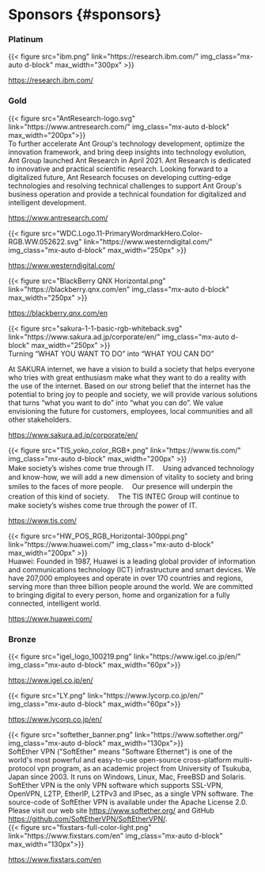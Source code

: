 # Sponsors {#sponsors}

<div class="mb-3 bg-white text-dark">
<h3 class="text-center gradient-platinum p-2 rounded">Platinum</h3>

<div class="row align-items-center">
<div class="col-md-4">
{{< figure src="ibm.png" link="https://research.ibm.com/" img_class="mx-auto d-block" max_width="300px" >}}
</div>
<div class="col-md-8">

https://research.ibm.com/
</div>
</div>

<h3 class="text-center gradient-gold p-2 rounded">Gold</h3>

<div class="row py-4">
<div class="col-md-4 align-self-center">
{{< figure src="AntResearch-logo.svg" link="https://www.antresearch.com/" img_class="mx-auto d-block" max_width="200px">}}
</div>
<div class="col-md-8">
To further accelerate Ant Group's technology development, optimize the innovation framework, and bring deep insights into technology evolution, Ant Group launched Ant Research in April 2021.
Ant Research is dedicated to innovative and practical scientific research. Looking forward to a digitalized future, Ant Research focuses on developing cutting-edge technologies and resolving technical challenges to support Ant Group's business operation and provide a technical foundation for digitalized and intelligent development.

https://www.antresearch.com/
</div>
</div>

<div class="row py-4">
<div class="col-md-4 align-self-center">
{{< figure src="WDC.Logo.11-PrimaryWordmarkHero.Color-RGB.WW.052622.svg" link="https://www.westerndigital.com/" img_class="mx-auto d-block" max_width="250px" >}}
</div>
<div class="col-md-8">

https://www.westerndigital.com/
</div>
</div>

<div class="row py-4">
<div class="col-md-4 align-self-center">
{{< figure src="BlackBerry QNX Horizontal.png" link="https://blackberry.qnx.com/en" img_class="mx-auto d-block" max_width="250px" >}}
</div>
<div class="col-md-8">

https://blackberry.qnx.com/en
</div>
</div>

<div class="row py-4">
<div class="col-md-4 align-self-center">
{{< figure src="sakura-1-1-basic-rgb-whiteback.svg" link="https://www.sakura.ad.jp/corporate/en/" img_class="mx-auto d-block" max_width="250px" >}}
</div>
<div class="col-md-8">
Turning “WHAT YOU WANT TO DO” into “WHAT YOU CAN DO”

At SAKURA internet, we have a vision to build a society that helps everyone who tries with great enthusiasm make what they want to do a reality with the use of the internet. Based on our strong belief that the internet has the potential to bring joy to people and society, we will provide various solutions that turns “what you want to do” into “what you can do”. We value envisioning the future for customers, employees, local communities and all other stakeholders.

https://www.sakura.ad.jp/corporate/en/
</div>
</div>

<div class="row py-4">
<div class="col-md-4 align-self-center">
{{< figure src="TIS_yoko_color_RGB+.png" link="https://www.tis.com/" img_class="mx-auto d-block" max_width="200px" >}}
</div>
<div class="col-md-8">
Make society’s wishes come true through IT.
　Using advanced technology and know-how, we will add a new dimension of vitality to society and bring smiles to the faces of more people.
　Our presence will underpin the creation of this kind of society.
　The TIS INTEC Group will continue to make society’s wishes come true through the power of IT.

https://www.tis.com/
</div>
</div>

<div class="row py-4">
<div class="col-md-4">
{{< figure src="HW_POS_RGB_Horizontal-300ppi.png" link="https://www.huawei.com/" img_class="mx-auto d-block" max_width="200px" >}}
</div>
<div class="col-md-8">
Huawei: Founded in 1987, Huawei is a leading global provider of information and communications technology (ICT) infrastructure and smart devices. We have 207,000 employees and operate in over 170 countries and regions, serving more than three billion people around the world. We are committed to bringing digital to every person, home and organization for a fully connected, intelligent world.

https://www.huawei.com/
</div>
</div>


<h3 class="text-center gradient-bronze p-1 rounded">Bronze</h3>

<div class="row align-items-center">
<div class="col-md-4">
{{< figure src="igel_logo_100219.png" link="https://www.igel.co.jp/en/" img_class="mx-auto d-block" max_width="60px">}}
</div>
<div class="col-md-8">

https://www.igel.co.jp/en/
</div>
</div>

<div class="row align-items-center">
<div class="col-md">
{{< figure src="LY.png" link="https://www.lycorp.co.jp/en/" img_class="mx-auto d-block" max_width="60px">}}
</div>
<div class="col-md-8">

https://www.lycorp.co.jp/en/
</div>
</div>

<div class="row align-items-center">
<div class="col-md-4">
{{< figure src="softether_banner.png" link="https://www.softether.org/" img_class="mx-auto d-block" max_width="130px">}}
</div>
<div class="col-md-8">
SoftEther VPN ("SoftEther" means "Software Ethernet") is one of the world's most powerful and easy-to-use open-source cross-platform multi-protocol vpn program, as an academic project from University of Tsukuba, Japan since 2003. It runs on Windows, Linux, Mac, FreeBSD and Solaris. SoftEther VPN is the only VPN software which supports SSL-VPN, OpenVPN, L2TP, EtherIP, L2TPv3 and IPsec, as a single VPN software. The source-code of SoftEther VPN is available under the Apache License 2.0. Please visit our web site <a href="https://www.softether.org/">https://www.softether.org/</a> and GitHub <a href="https://github.com/SoftEtherVPN/SoftEtherVPN/">https://github.com/SoftEtherVPN/SoftEtherVPN/</a>.
</div>
</div>

<div class="row align-items-center">
<div class="col-md-4">
{{< figure src="fixstars-full-color-light.png" link="https://www.fixstars.com/en" img_class="mx-auto d-block" max_width="130px">}}
</div>
<div class="col-md-8">

https://www.fixstars.com/en
</div>
</div>

</div>
